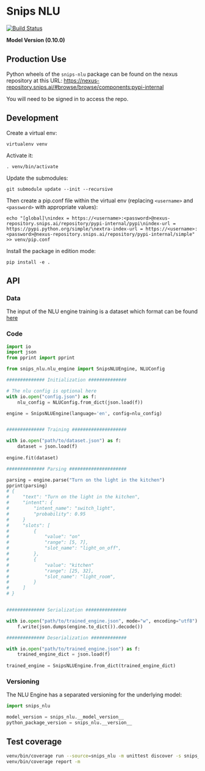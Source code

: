 # Snips NLU

[![Build Status](https://jenkins2.snips.ai/job/SDK/job/snips-nlu/job/master/badge/icon)](https://jenkins2.snips.ai/job/SDK/job/snips-nlu/job/master/)

**Model Version (0.10.0)**

## Production Use

Python wheels of the `snips-nlu` package can be found on the nexus repository at this URL: https://nexus-repository.snips.ai/#browse/browse/components:pypi-internal

You will need to be signed in to access the repo.

## Development

Create a virtual env:

    virtualenv venv

Activate it:

    . venv/bin/activate


Update the submodules:

    git submodule update --init --recursive


Then create a pip.conf file within the virtual env (replacing `<username>` and `<password>` with appropriate values):

```
echo "[global]\nindex = https://<username>:<password>@nexus-repository.snips.ai/repository/pypi-internal/pypi\nindex-url = https://pypi.python.org/simple/\nextra-index-url = https://<username>:<password>@nexus-repository.snips.ai/repository/pypi-internal/simple" >> venv/pip.conf
```

Install the package in edition mode:

    pip install -e .
    

## API

### Data
The input of the NLU engine training is a dataset which format can be found [here](https://github.com/snipsco/snips-nlu/blob/develop/snips_nlu/tests/resources/sample_dataset.json)

### Code

```python
import io
import json
from pprint import pprint

from snips_nlu.nlu_engine import SnipsNLUEngine, NLUConfig

############## Initialization ##############

# The nlu config is optional here
with io.open("config.json") as f:
    nlu_config = NLUConfig.from_dict(json.load(f))

engine = SnipsNLUEngine(language='en', config=nlu_config)


############## Training ####################

with io.open("path/to/dataset.json") as f:
    dataset = json.load(f)
    
engine.fit(dataset)

############## Parsing #####################

parsing = engine.parse("Turn on the light in the kitchen")
pprint(parsing)
# {
#     "text": "Turn on the light in the kitchen", 
#     "intent": {
#         "intent_name": "switch_light",
#         "probability": 0.95
#     }
#     "slots": [
#         {
#             "value": "on"
#             "range": [5, 7],
#             "slot_name": "light_on_off",
#         },
#         {
#             "value": "kitchen"
#             "range": [25, 32],
#             "slot_name": "light_room",
#         }
#     ]
# }


############## Serialization ###############

with io.open("path/to/trained_engine.json", mode="w", encoding="utf8") as f:
    f.write(json.dumps(engine.to_dict()).decode())

############## Deserialization #############

with io.open("path/to/trained_engine.json") as f:
    trained_engine_dict = json.load(f)
    
trained_engine = SnipsNLUEngine.from_dict(trained_engine_dict)
```

### Versioning
The NLU Engine has a separated versioning for the underlying model:
``` python
import snips_nlu

model_version = snips_nlu.__model_version__
python_package_version = snips_nlu.__version__
```


## Test coverage

```bash
venv/bin/coverage run --source=snips_nlu -m unittest discover -s snips_nlu/tests/
venv/bin/coverage report -m
```